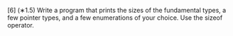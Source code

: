 [6] (∗1.5) Write a program that prints the sizes of the fundamental types, a few pointer types, and
a few enumerations of your choice. Use the sizeof operator.
